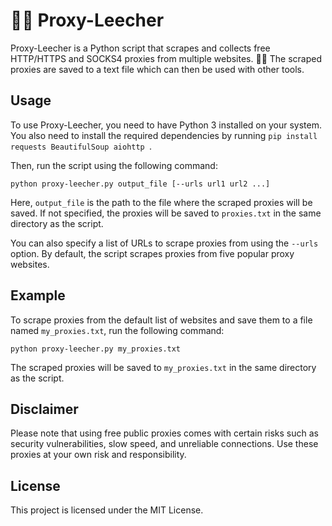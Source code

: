 # 🔎🌐 Proxy-Leecher

Proxy-Leecher is a Python script that scrapes and collects free HTTP/HTTPS and SOCKS4 proxies from multiple websites. 🕵️‍♂️ The scraped proxies are saved to a text file which can then be used with other tools.

## Usage
To use Proxy-Leecher, you need to have Python 3 installed on your system. You also need to install the required dependencies by running `pip install requests BeautifulSoup aiohttp `.

Then, run the script using the following command:

	python proxy-leecher.py output_file [--urls url1 url2 ...] 

Here, `output_file` is the path to the file where the scraped proxies will be saved. If not specified, the proxies will be saved to `proxies.txt` in the same directory as the script.

You can also specify a list of URLs to scrape proxies from using the `--urls` option. By default, the script scrapes proxies from five popular proxy websites.

## Example
To scrape proxies from the default list of websites and save them to a file named `my_proxies.txt`, run the following command:

	python proxy-leecher.py my_proxies.txt 

The scraped proxies will be saved to `my_proxies.txt` in the same directory as the script.

## Disclaimer
Please note that using free public proxies comes with certain risks such as security vulnerabilities, slow speed, and unreliable connections. Use these proxies at your own risk and responsibility.

## License
This project is licensed under the MIT License.
